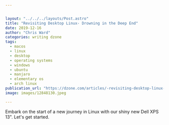 ```yaml
---


layout: "../../../layouts/Post.astro"
title: "Revisiting Desktop Linux- Drowning in the Deep End"
date: 2019-12-16
author: "Chris Ward"
categories: writing dzone
tags: 
  - macos
  - linux
  - desktop
  - operating systems
  - windows
  - ubuntu
  - manjaro
  - elementary os
  - arch linux
publication_url: "https://dzone.com/articles/-revisiting-desktop-linux-drowning-in-the-deep-end"
image: images/12848130.jpeg

---
```

Embark on the start of a new journey in Linux with our shiny new Dell XPS 13". Let's get started.

